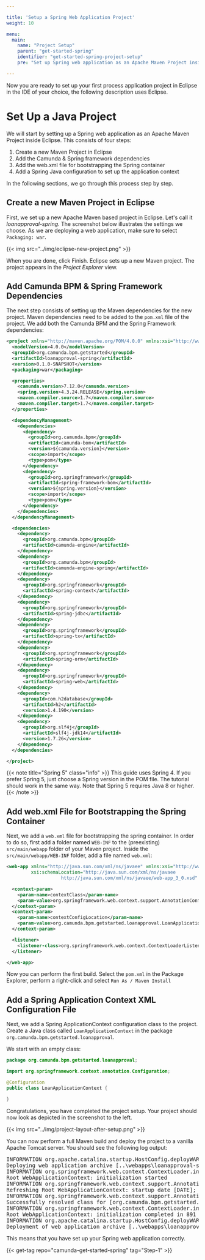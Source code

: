 ```yaml
---

title: 'Setup a Spring Web Application Project'
weight: 10

menu:
  main:
    name: "Project Setup"
    parent: "get-started-spring"
    identifier: "get-started-spring-project-setup"
    pre: "Set up Spring web application as an Apache Maven Project inside Eclipse."

---
```


Now you are ready to set up your first process application project in Eclipse in the IDE of your choice, the following description uses Eclipse.


# Set Up a Java Project

We will start by setting up a Spring web application as an Apache Maven Project inside Eclipse. This consists of four steps:

1. Create a new Maven Project in Eclipse
2. Add the Camunda & Spring framework dependencies
3. Add the web.xml file for bootstrapping the Spring container
4. Add a Spring Java configuration to set up the application context

In the following sections, we go through this process step by step.

## Create a new Maven Project in Eclipse

First, we set up a new Apache Maven based project in Eclipse. Let's call it *loanapproval-spring*. The screenshot below illustrates the settings we choose. As we are deploying a web application, make sure to select `Packaging: war`.

{{< img src="../img/eclipse-new-project.png" >}}

When you are done, click Finish. Eclipse sets up a new Maven project. The project appears in the *Project Explorer* view.

## Add Camunda BPM & Spring Framework Dependencies

The next step consists of setting up the Maven dependencies for the new project. Maven dependencies need to be added to the `pom.xml` file of the project. We add both the Camunda BPM and the Spring Framework dependencies:

```xml
<project xmlns="http://maven.apache.org/POM/4.0.0" xmlns:xsi="http://www.w3.org/2001/XMLSchema-instance" xsi:schemaLocation="http://maven.apache.org/POM/4.0.0 http://maven.apache.org/xsd/maven-4.0.0.xsd">
  <modelVersion>4.0.0</modelVersion>
  <groupId>org.camunda.bpm.getstarted</groupId>
  <artifactId>loanapproval-spring</artifactId>
  <version>0.1.0-SNAPSHOT</version>
  <packaging>war</packaging>

  <properties>
    <camunda.version>7.12.0</camunda.version>
    <spring.version>4.3.24.RELEASE</spring.version>
    <maven.compiler.source>1.7</maven.compiler.source>
    <maven.compiler.target>1.7</maven.compiler.target>
  </properties>

  <dependencyManagement>
    <dependencies>
      <dependency>
        <groupId>org.camunda.bpm</groupId>
        <artifactId>camunda-bom</artifactId>
        <version>${camunda.version}</version>
        <scope>import</scope>
        <type>pom</type>
      </dependency>
      <dependency>
        <groupId>org.springframework</groupId>
        <artifactId>spring-framework-bom</artifactId>
        <version>${spring.version}</version>
        <scope>import</scope>
        <type>pom</type>
      </dependency>
    </dependencies>
  </dependencyManagement>

  <dependencies>
    <dependency>
      <groupId>org.camunda.bpm</groupId>
      <artifactId>camunda-engine</artifactId>
    </dependency>
    <dependency>
      <groupId>org.camunda.bpm</groupId>
      <artifactId>camunda-engine-spring</artifactId>
    </dependency>
    <dependency>
      <groupId>org.springframework</groupId>
      <artifactId>spring-context</artifactId>
    </dependency>
    <dependency>
      <groupId>org.springframework</groupId>
      <artifactId>spring-jdbc</artifactId>
    </dependency>
    <dependency>
      <groupId>org.springframework</groupId>
      <artifactId>spring-tx</artifactId>
    </dependency>
    <dependency>
      <groupId>org.springframework</groupId>
      <artifactId>spring-orm</artifactId>
    </dependency>
    <dependency>
      <groupId>org.springframework</groupId>
      <artifactId>spring-web</artifactId>
    </dependency>
    <dependency>
      <groupId>com.h2database</groupId>
      <artifactId>h2</artifactId>
      <version>1.4.190</version>
    </dependency>
    <dependency>
      <groupId>org.slf4j</groupId>
      <artifactId>slf4j-jdk14</artifactId>
      <version>1.7.26</version>
    </dependency>
  </dependencies>

</project>
```

{{< note title="Spring 5" class="info" >}}
This guide uses Spring 4. If you prefer Spring 5, just choose a Spring version in the POM file. The tutorial should work in the same way. Note that Spring 5 requires Java 8 or higher.
{{< /note >}}

## Add web.xml File for Bootstrapping the Spring Container

Next, we add a `web.xml` file for bootstrapping the spring container. In order to do so, first add a folder named `WEB-INF` to the (preexisting) `src/main/webapp` folder of your Maven project. Inside the `src/main/webapp/WEB-INF` folder, add a file named `web.xml`:

```xml
<web-app xmlns="http://java.sun.com/xml/ns/javaee" xmlns:xsi="http://www.w3.org/2001/XMLSchema-instance"
         xsi:schemaLocation="http://java.sun.com/xml/ns/javaee
                    http://java.sun.com/xml/ns/javaee/web-app_3_0.xsd" version="3.0">

  <context-param>
    <param-name>contextClass</param-name>
    <param-value>org.springframework.web.context.support.AnnotationConfigWebApplicationContext</param-value>
  </context-param>
  <context-param>
    <param-name>contextConfigLocation</param-name>
    <param-value>org.camunda.bpm.getstarted.loanapproval.LoanApplicationContext</param-value>
  </context-param>

  <listener>
    <listener-class>org.springframework.web.context.ContextLoaderListener</listener-class>
  </listener>

</web-app>
```

Now you can perform the first build. Select the `pom.xml` in the Package Explorer, perform a right-click and select `Run As / Maven Install`

## Add a Spring Application Context XML Configuration File

Next, we add a Spring ApplicationContext configuration class to the project. Create a Java class called `LoanApplicationContext` in the package `org.camunda.bpm.getstarted.loanapproval`.

We start with an empty class:

```java
package org.camunda.bpm.getstarted.loanapproval;

import org.springframework.context.annotation.Configuration;

@Configuration
public class LoanApplicationContext {

}
```

Congratulations, you have completed the project setup. Your project should now look as depicted in the screenshot to the left.

{{< img src="../img/project-layout-after-setup.png" >}}

You can now perform a full Maven build and deploy the project to a vanilla Apache Tomcat server. You should see the following log output:

<pre class="console">
INFORMATION org.apache.catalina.startup.HostConfig.deployWAR
Deploying web application archive [..\webapps\loanapproval-spring-0.1.0-SNAPSHOT.war]
INFORMATION org.springframework.web.context.ContextLoader.initWebApplicationContext
Root WebApplicationContext: initialization started
INFORMATION org.springframework.web.context.support.AnnotationConfigWebApplicationContext.prepareRefresh
Refreshing Root WebApplicationContext: startup date [DATE]; root of context hierarchy
INFORMATION org.springframework.web.context.support.AnnotationConfigWebApplicationContext.loadBeanDefinitions
Successfully resolved class for [org.camunda.bpm.getstarted.loanapproval.LoanApplicationContext]
INFORMATION org.springframework.web.context.ContextLoader.initWebApplicationContext
Root WebApplicationContext: initialization completed in 891 ms
INFORMATION org.apache.catalina.startup.HostConfig.deployWAR
Deployment of web application archive [..\webapps\loanapproval-spring-0.1.0-SNAPSHOT.war] has finished in [6.257] ms
</pre>

This means that you have set up your Spring web application correctly.

{{< get-tag repo="camunda-get-started-spring" tag="Step-1" >}}
